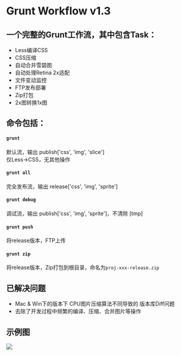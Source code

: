 # Grunt Workflow v1.3

## 一个完整的Grunt工作流，其中包含Task：
    
* Less编译CSS
* CSS压缩
* 自动合并雪碧图
* 自动处理Retina 2x适配
* 文件变动监控
* FTP发布部署
* Zip打包
* 2x图转换1x图

## 命令包括：

#### `grunt`  

默认流，输出 publish['css', 'img', 'slice']  
仅Less->CSS，无其他操作  

#### `grunt all`
完全发布流，输出 release['css', 'img', 'sprite']

#### `grunt debug`
调试流，输出 publish['css', 'img', 'sprite']，不清除 [tmp]

#### `grunt push`
将release版本，FTP上传

#### `grunt zip`
将release版本，Zip打包到根目录，命名为`proj-xxx-release.zip`

## 已解决问题

* Mac & Win下的版本下 CPU图片压缩算法不同导致的 版本库Diff问题
* 去除了开发过程中频繁的编译、压缩、合并图片等操作

## 示例图

![](http://ww3.sinaimg.cn/large/644eac00gw1e9woj8gddmj20cr0mijuj.jpg)